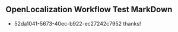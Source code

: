 ## OpenLocalization Workflow Test MarkDown
* 52da1041-5673-40ec-b922-ec27242c7952 thanks!

<!--HONumber=Aug16_HO3-->


